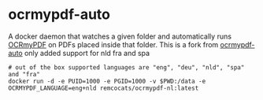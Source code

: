 # ocrmypdf-auto

A docker daemon that watches a given folder and automatically runs [OCRmyPDF](https://github.com/jbarlow83/OCRmyPDF) on PDFs placed inside that folder.
This is a fork from [ocrmypdf-auto](https://github.com/choffmeister/docker-ocrmypdf-auto) only added support for nld fra and spa

```
# out of the box supported languages are "eng", "deu", "nld", "spa" and "fra"  
docker run -d -e PUID=1000 -e PGID=1000 -v $PWD:/data -e OCRMYPDF_LANGUAGE=eng+nld remcocats/ocrmypdf-nl:latest
```